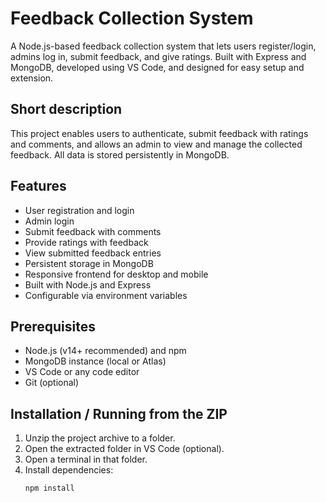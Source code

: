 # Feedback Collection System

A Node.js-based feedback collection system that lets users register/login, admins log in, submit feedback, and give ratings. Built with Express and MongoDB, developed using VS Code, and designed for easy setup and extension.

## Short description

This project enables users to authenticate, submit feedback with ratings and comments, and allows an admin to view and manage the collected feedback. All data is stored persistently in MongoDB.

## Features

- User registration and login  
- Admin login  
- Submit feedback with comments  
- Provide ratings with feedback  
- View submitted feedback entries  
- Persistent storage in MongoDB  
- Responsive frontend for desktop and mobile  
- Built with Node.js and Express  
- Configurable via environment variables

## Prerequisites

- Node.js (v14+ recommended) and npm  
- MongoDB instance (local or Atlas)  
- VS Code or any code editor  
- Git (optional)

## Installation / Running from the ZIP

1. Unzip the project archive to a folder.  
2. Open the extracted folder in VS Code (optional).  
3. Open a terminal in that folder.  
4. Install dependencies:
   ```bash
   npm install

